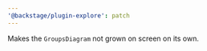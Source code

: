 ```yaml
---
'@backstage/plugin-explore': patch
---
```


Makes the `GroupsDiagram` not grown on screen on its own.
